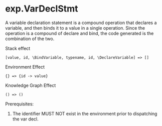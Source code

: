 # exp.VarDeclStmt

A variable declaration statement is a compound operation that declares a variable, and then binds it to a value in a single operation.  Since the operation is a compound of declare and bind, the code generated is the combination of the two.


Stack effect

    [value, id, \BindVariable, typename, id, \DeclareVariable] => []

Environment Effect

    {} => {id -> value}

Knowledge Graph Effect

    () => ()

Prerequisites:

1. The identifier MUST NOT exist in the environment prior to dispatching the var decl.
